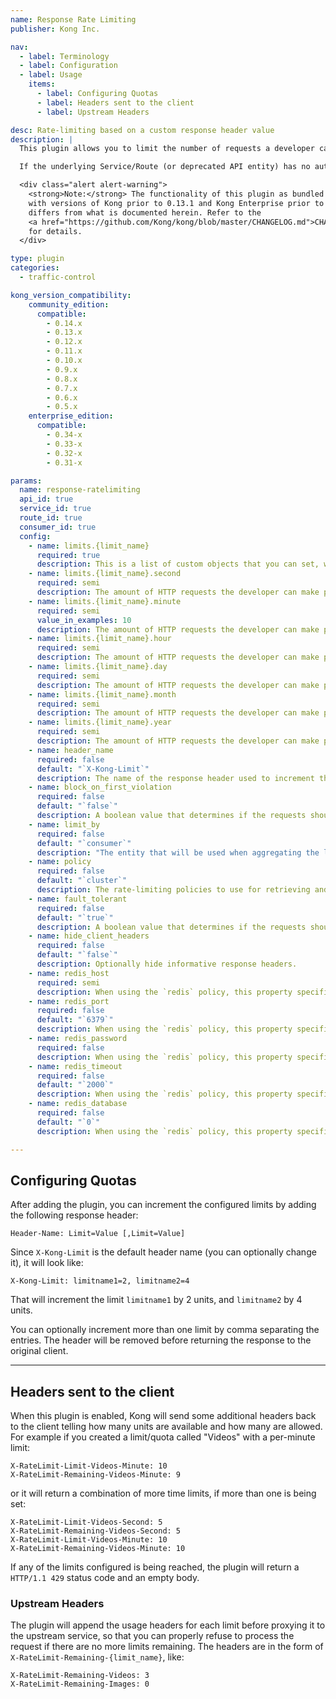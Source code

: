 ```yaml
---
name: Response Rate Limiting
publisher: Kong Inc.

nav:
  - label: Terminology
  - label: Configuration
  - label: Usage
    items:
      - label: Configuring Quotas
      - label: Headers sent to the client
      - label: Upstream Headers

desc: Rate-limiting based on a custom response header value
description: |
  This plugin allows you to limit the number of requests a developer can make based on a custom response header returned by the upstream service. You can arbitrary set as many rate-limiting objects (or quotas) as you want and instruct Kong to increase or decrease them by any number of units. Each custom rate-limiting object can limit the inbound requests per seconds, minutes, hours, days, months or years.

  If the underlying Service/Route (or deprecated API entity) has no authentication layer, the **Client IP** address will be used, otherwise the Consumer will be used if an authentication plugin has been configured.

  <div class="alert alert-warning">
    <strong>Note:</strong> The functionality of this plugin as bundled
    with versions of Kong prior to 0.13.1 and Kong Enterprise prior to 0.32 
    differs from what is documented herein. Refer to the
    <a href="https://github.com/Kong/kong/blob/master/CHANGELOG.md">CHANGELOG</a>
    for details.
  </div>

type: plugin
categories:
  - traffic-control

kong_version_compatibility:
    community_edition:
      compatible:
        - 0.14.x
        - 0.13.x
        - 0.12.x
        - 0.11.x
        - 0.10.x
        - 0.9.x
        - 0.8.x
        - 0.7.x
        - 0.6.x
        - 0.5.x
    enterprise_edition:
      compatible:
        - 0.34-x
        - 0.33-x
        - 0.32-x
        - 0.31-x

params:
  name: response-ratelimiting
  api_id: true
  service_id: true
  route_id: true
  consumer_id: true
  config:
    - name: limits.{limit_name}
      required: true
      description: This is a list of custom objects that you can set, with arbitrary names set in the `{limit_name`} placeholder, like `config.limits.sms.minute=20` if your object is called "SMS".
    - name: limits.{limit_name}.second
      required: semi
      description: The amount of HTTP requests the developer can make per second. At least one limit must exist.
    - name: limits.{limit_name}.minute
      required: semi
      value_in_examples: 10
      description: The amount of HTTP requests the developer can make per minute. At least one limit must exist.
    - name: limits.{limit_name}.hour
      required: semi
      description: The amount of HTTP requests the developer can make per hour. At least one limit must exist.
    - name: limits.{limit_name}.day
      required: semi
      description: The amount of HTTP requests the developer can make per day. At least one limit must exist.
    - name: limits.{limit_name}.month
      required: semi
      description: The amount of HTTP requests the developer can make per month. At least one limit must exist.
    - name: limits.{limit_name}.year
      required: semi
      description: The amount of HTTP requests the developer can make per year. At least one limit must exist.
    - name: header_name
      required: false
      default: "`X-Kong-Limit`"
      description: The name of the response header used to increment the counters.
    - name: block_on_first_violation
      required: false
      default: "`false`"
      description: A boolean value that determines if the requests should be blocked as soon as one limit is being exceeded. This will block requests that are supposed to consume other limits too.
    - name: limit_by
      required: false
      default: "`consumer`"
      description: "The entity that will be used when aggregating the limits: `consumer`, `credential`, `ip`. If the `consumer` or the `credential` cannot be determined, the system will always fallback to `ip`."
    - name: policy
      required: false
      default: "`cluster`"
      description: The rate-limiting policies to use for retrieving and incrementing the limits. Available values are `local` (counters will be stored locally in-memory on the node), `cluster` (counters are stored in the datastore and shared across the nodes) and `redis` (counters are stored on a Redis server and will be shared across the nodes).
    - name: fault_tolerant
      required: false
      default: "`true`"
      description: A boolean value that determines if the requests should be proxied even if Kong has troubles connecting a third-party datastore. If `true` requests will be proxied anyways effectively disabling the rate-limiting function until the datastore is working again. If `false` then the clients will see `500` errors.
    - name: hide_client_headers
      required: false
      default: "`false`"
      description: Optionally hide informative response headers.
    - name: redis_host
      required: semi
      description: When using the `redis` policy, this property specifies the address to the Redis server.
    - name: redis_port
      required: false
      default: "`6379`"
      description: When using the `redis` policy, this property specifies the port of the Redis server.
    - name: redis_password
      required: false
      description: When using the `redis` policy, this property specifies the password to connect to the Redis server.
    - name: redis_timeout
      required: false
      default: "`2000`"
      description: When using the `redis` policy, this property specifies the timeout in milliseconds of any command submitted to the Redis server.
    - name: redis_database
      required: false
      default: "`0`"
      description: When using the `redis` policy, this property specifies Redis database to use.

---
```


## Configuring Quotas

After adding the plugin, you can increment the configured limits by adding the following response header:

```
Header-Name: Limit=Value [,Limit=Value]
```

Since `X-Kong-Limit` is the default header name (you can optionally change it), it will look like:

```
X-Kong-Limit: limitname1=2, limitname2=4
```

That will increment the limit `limitname1` by 2 units, and `limitname2` by 4 units.

You can optionally increment more than one limit by comma separating the entries. The header will be removed before returning the response to the original client.

----

## Headers sent to the client

When this plugin is enabled, Kong will send some additional headers back to the client telling how many units are available and how many are allowed. For example if you created a limit/quota called "Videos" with a per-minute limit:

```
X-RateLimit-Limit-Videos-Minute: 10
X-RateLimit-Remaining-Videos-Minute: 9
```

or it will return a combination of more time limits, if more than one is being set:

```
X-RateLimit-Limit-Videos-Second: 5
X-RateLimit-Remaining-Videos-Second: 5
X-RateLimit-Limit-Videos-Minute: 10
X-RateLimit-Remaining-Videos-Minute: 10
```

If any of the limits configured is being reached, the plugin will return a `HTTP/1.1 429` status code and an empty body.

### Upstream Headers

The plugin will append the usage headers for each limit before proxying it to the upstream service, so that you can properly refuse to process the request if there are no more limits remaining. The headers are in the form of `X-RateLimit-Remaining-{limit_name}`, like:

```
X-RateLimit-Remaining-Videos: 3
X-RateLimit-Remaining-Images: 0
```

[api-object]: /latest/admin-api/#api-object
[configuration]: /latest/configuration
[consumer-object]: /latest/admin-api/#consumer-object
[faq-authentication]: /about/faq/#how-can-i-add-an-authentication-layer-on-a-microservice/api?
